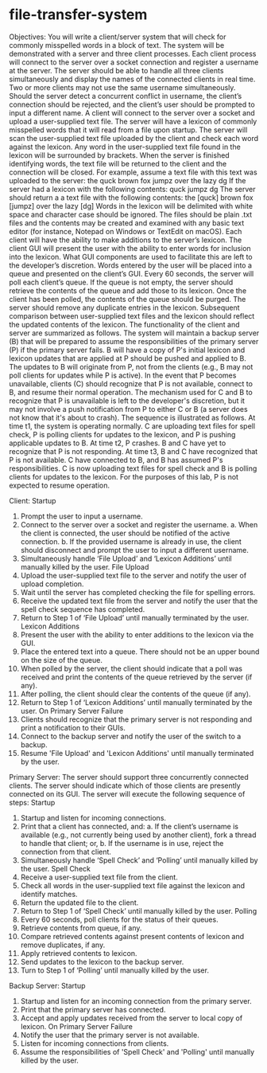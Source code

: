 # file-transfer-system

Objectives:
You will write a client/server system that will check for commonly misspelled words in a block of text. The system will 
be demonstrated with a server and three client processes. Each client process will connect to the server over a socket 
connection and register a username at the server. The server should be able to handle all three clients simultaneously 
and display the names of the connected clients in real time. 
Two or more clients may not use the same username simultaneously. Should the server detect a concurrent conflict in 
username, the client’s connection should be rejected, and the client’s user should be prompted to input a different 
name.
A client will connect to the server over a socket and upload a user-supplied text file. The server will have a lexicon of 
commonly misspelled words that it will read from a file upon startup. The server will scan the user-supplied text file 
uploaded by the client and check each word against the lexicon. Any word in the user-supplied text file found in the 
lexicon will be surrounded by brackets. When the server is finished identifying words, the text file will be returned to 
the client and the connection will be closed.
For example, assume a text file with this text was uploaded to the server:
the quck brown fox jumpz over the lazy dg
If the server had a lexicon with the following contents:
quck jumpz dg
The server should return a a text file with the following contents:
the [quck] brown fox [jumpz] over the lazy [dg]
Words in the lexicon will be delimited with white space and character case should be ignored. The files should be 
plain .txt files and the contents may be created and examined with any basic text editor (for instance, Notepad on 
Windows or TextEdit on macOS).
Each client will have the ability to make additions to the server’s lexicon. The client GUI will present the user with the 
ability to enter words for inclusion into the lexicon. What GUI components are used to facilitate this are left to the 
developer’s discretion.
Words entered by the user will be placed into a queue and presented on the client’s GUI. Every 60 seconds, the server 
will poll each client’s queue. If the queue is not empty, the server should retrieve the contents of the queue and add 
those to its lexicon. 
Once the client has been polled, the contents of the queue should be purged. The server should remove any duplicate 
entries in the lexicon. Subsequent comparison between user-supplied text files and the lexicon should reflect the 
updated contents of the lexicon.
The functionality of the client and server are summarized as follows.
The system will maintain a backup server (B) that will be prepared to assume the responsibilities of the primary server 
(P) if the primary server fails. B will have a copy of P's initial lexicon and lexicon updates that are applied at P should be 
pushed and applied to B. The updates to B will originate from P, not from the clients (e.g., B may not poll clients for 
updates while P is active).
In the event that P becomes unavailable, clients (C) should recognize that P is not available, connect to B, and resume
their normal operation. The mechanism used for C and B to recognize that P is unavailable is left to the developer's
discretion, but it may not involve a push notification from P to either C or B (a server does not know that it's about to
crash).
The sequence is illustrated as follows. At time t1, the system is operating normally. C are uploading text files for spell
check, P is polling clients for updates to the lexicon, and P is pushing applicable updates to B.
At time t2, P crashes. B and C have yet to recognize that P is not responding.
At time t3, B and C have recognized that P is not available. C have connected to B, and B has assumed P's 
responsibilities. C is now uploading text files for spell check and B is polling clients for updates to the lexicon.
For the purposes of this lab, P is not expected to resume operation.

Client:
Startup
1. Prompt the user to input a username.
2. Connect to the server over a socket and register the username.
a. When the client is connected, the user should be notified of the active connection.
b. If the provided username is already in use, the client should disconnect and prompt the user to input a 
different username.
3. Simultaneously handle ‘File Upload’ and ‘Lexicon Additions’ until manually killed by the user.
File Upload
1. Upload the user-supplied text file to the server and notify the user of upload completion.
2. Wait until the server has completed checking the file for spelling errors.
3. Receive the updated text file from the server and notify the user that the spell check sequence has completed.
4. Return to Step 1 of ‘File Upload’ until manually terminated by the user.
Lexicon Additions
1. Present the user with the ability to enter additions to the lexicon via the GUI.
2. Place the entered text into a queue. There should not be an upper bound on the size of the queue.
3. When polled by the server, the client should indicate that a poll was received and print the contents of the 
queue retrieved by the server (if any).
4. After polling, the client should clear the contents of the queue (if any).
5. Return to Step 1 of ‘Lexicon Additions’ until manually terminated by the user.
On Primary Server Failure
1. Clients should recognize that the primary server is not responding and print a notification to their GUIs.
2. Connect to the backup server and notify the user of the switch to a backup.
3. Resume 'File Upload' and 'Lexicon Additions' until manually terminated by the user.


Primary Server:
The server should support three concurrently connected clients. The server should indicate which of those clients are 
presently connected on its GUI. The server will execute the following sequence of steps:
Startup
1. Startup and listen for incoming connections.
2. Print that a client has connected, and:
a. If the client’s username is available (e.g., not currently being used by another client), fork a thread to 
handle that client; or,
b. If the username is in use, reject the connection from that client.
3. Simultaneously handle ‘Spell Check’ and ‘Polling’ until manually killed by the user.
Spell Check
1. Receive a user-supplied text file from the client.
2. Check all words in the user-supplied text file against the lexicon and identify matches.
3. Return the updated file to the client.
4. Return to Step 1 of ‘Spell Check’ until manually killed by the user.
Polling
1. Every 60 seconds, poll clients for the status of their queues.
2. Retrieve contents from queue, if any.
3. Compare retrieved contents against present contents of lexicon and remove duplicates, if any.
4. Apply retrieved contents to lexicon.
5. Send updates to the lexicon to the backup server.
6. Turn to Step 1 of ‘Polling’ until manually killed by the user.


Backup Server:
Startup
1. Startup and listen for an incoming connection from the primary server.
2. Print that the primary server has connected.
3. Accept and apply updates received from the server to local copy of lexicon.
On Primary Server Failure
1. Notify the user that the primary server is not available.
2. Listen for incoming connections from clients.
3. Assume the responsibilities of 'Spell Check' and 'Polling' until manually killed by the user.